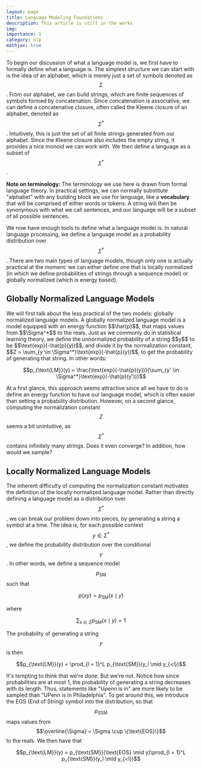```yaml
---
layout: page
title: Language Modeling Foundations
description: This article is still in the works
img: 
importance: 1
category: nlp
mathjax: true
---
```

<script async src="https://www.googletagmanager.com/gtag/js?id=G-0823RLC0T3"></script>
<script>
  window.dataLayer = window.dataLayer || [];
  function gtag(){dataLayer.push(arguments);}
  gtag('js', new Date());

  gtag('config', 'G-0823RLC0T3');
</script>

To begin our discussion of what a language model is, we first have to formally define what a language is. The simplest structure we can start with is the idea of an alphabet, which is merely just a set of symbols denoted as $$\Sigma$$. From our alphabet, we can build strings, which are finite sequences of symbols formed by concatenation. Since concatenation is associative, we can define a concatenative closure, often called the Kleene closure of an alphabet, denoted as $$\Sigma^*$$. Intuitively, this is just the set of all finite strings generated from our alphabet. Since the Kleene closure also includes the empty string, it provides a nice monoid we can work with. We then define a language as a subset of $$\Sigma^*$$.

<b>Note on terminology:</b> The terminology we use here is drawn from formal language theory. In practical settings, we can normally substitute "alphabet" with any building block we use for language, like a <b> vocabulary </b> that will be comprised of either words or tokens. A string will then be synonymous with what we call sentences, and our language will be a subset of all possible sentences.

We now have enough tools to define what a language model is. In natural language processing, we define a language model as a probability distribution over $$\Sigma^*$$. There are two main types of language models, though only one is actually practical at the moment: we can either define one that is locally normalized (in which we define probabilities of strings through a sequence model) or globally normalized (which is energy based).

<h2>Globally Normalized Language Models</h2>
We will first talk about the less practical of the two models: globally normalized language models. A globally normalized language model is a model equipped with an energy function $$\hat{p}$$, that maps values from $$\Sigma^*$$ to the reals. Just as we commonly do in statistical learning theory, we define the unnormalized probability of a string $$y$$ to be $$\text{exp}(-\hat{p}(y))$$, and divide it by the normalization constant, $$Z = \sum_{y \in \Sigma^*}\text{exp}(-\hat{p}(y))$$, to get the probability of generating that string. In other words:

$$p_{\text{LM}}(y) = \frac{\text{exp}(-\hat{p}(y))}{\sum_{y' \in \Sigma^*}\text{exp}(-\hat{p}(y'))}$$

At a first glance, this approach seems attractive since all we have to do is define an energy function to have our language model, which is often easier than setting a probability distribution. However, on a second glance, computing the normalization constant $$Z$$ seems a bit unintuitive, as $$\Sigma^*$$ contains infinitely many strings. Does it even converge? In addition, how would we sample?

<h2>Locally Normalized Language Models</h2>

The inherent difficulty of computing the normalization constant motivates the definition of the locally normalized language model. Rather than directly defining a language model as a distribution over $$\Sigma^*$$, we can break our problem down into pieces, by generating a string a symbol at a time. The idea is, for each possible context $$y \in \Sigma^*$$, we define the probability distribution over the conditional $$y$$. In other words, we define a sequence model $$p_{\text{SM}}$$ such that

$$p(xy) = p_{\text{SM}}(x \mid y)$$

where

$$\sum_{x \in \Sigma} p_{\text{SM}}(x \mid y) = 1$$

The probability of generating a string $$y$$ is then

$$p_{\text{LM}}(y) = \prod_{l = 1}^L p_{\text{SM}}(y_l \mid y_{<l})$$

It's tempting to think that we're done. But we're not. Notice how since probabilities are at most 1, the probability of generating a string decreases with its length. Thus, statements like "Upenn is in" are more likely to be sampled than "UPenn is in Philadelphia". To get around this, we introduce the EOS (End of String) symbol into the distribution, so that $$p_{S\text{SM}}$$ maps values from $$\overline{\Sigma} = \Sigma \cup \{\text{EOS}\}$$ to the reals. We then have that

$$p_{\text{LM}}(y) = p_{\text{SM}}(\text{EOS} \mid y)\prod_{l = 1}^L p_{\text{SM}}(y_l \mid y_{<l})$$